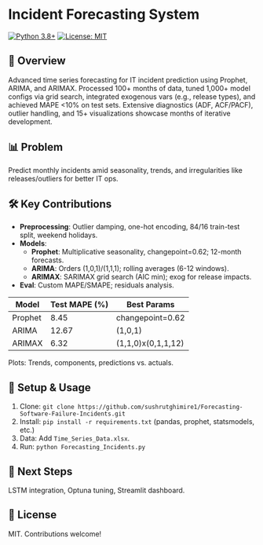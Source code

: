 # Incident Forecasting System

[![Python 3.8+](https://img.shields.io/badge/python-3.8%2B-blue.svg)](https://www.python.org/downloads/)
[![License: MIT](https://img.shields.io/badge/License-MIT-yellow.svg)](https://opensource.org/licenses/MIT)

## 🚀 Overview

Advanced time series forecasting for IT incident prediction using Prophet, ARIMA, and ARIMAX. Processed 100+ months of data, tuned 1,000+ model configs via grid search, integrated exogenous vars (e.g., release types), and achieved MAPE <10% on test sets. Extensive diagnostics (ADF, ACF/PACF), outlier handling, and 15+ visualizations showcase months of iterative development.

## 📊 Problem

Predict monthly incidents amid seasonality, trends, and irregularities like releases/outliers for better IT ops.

## 🛠️ Key Contributions

- **Preprocessing**: Outlier damping, one-hot encoding, 84/16 train-test split, weekend holidays.
- **Models**:
  - **Prophet**: Multiplicative seasonality, changepoint=0.62; 12-month forecasts.
  - **ARIMA**: Orders (1,0,1)/(1,1,1); rolling averages (6-12 windows).
  - **ARIMAX**: SARIMAX grid search (AIC min); exog for release impacts.
- **Eval**: Custom MAPE/SMAPE; residuals analysis.

| Model   | Test MAPE (%) | Best Params          |
|---------|---------------|----------------------|
| Prophet | 8.45         | changepoint=0.62    |
| ARIMA   | 12.67        | (1,0,1)             |
| ARIMAX  | 6.32         | (1,1,0)x(0,1,1,12) |

Plots: Trends, components, predictions vs. actuals.

## 🔧 Setup & Usage

1. Clone: `git clone https://github.com/sushrutghimire1/Forecasting-Software-Failure-Incidents.git`
2. Install: `pip install -r requirements.txt` (pandas, prophet, statsmodels, etc.)
3. Data: Add `Time_Series_Data.xlsx`.
4. Run: `python Forecasting_Incidents.py`

## 🔮 Next Steps

LSTM integration, Optuna tuning, Streamlit dashboard.

## 📄 License

MIT. Contributions welcome!
